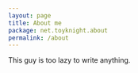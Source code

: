 ```yaml
---
layout: page
title: About me
package: net.toyknight.about
permalink: /about
---
```


This guy is too lazy to write anything.
